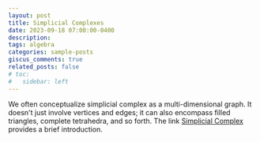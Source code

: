 ```yaml
---
layout: post
title: Simplicial Complexes
date: 2023-09-18 07:00:00-0400
description: 
tags: algebra
categories: sample-posts
giscus_comments: true
related_posts: false
# toc:
#   sidebar: left
---
```


We often conceptualize simplicial complex as a multi-dimensional graph. It doesn't just involve vertices and edges; it can also encompass filled triangles, complete tetrahedra, and so forth. The link <a href="../../../assets/pdf/simplicial.pdf">Simplicial Complex</a> provides a brief introduction.